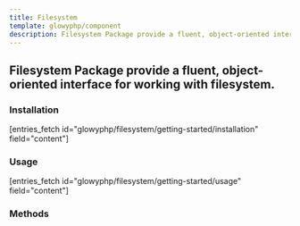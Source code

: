 ```yaml
---
title: Filesystem
template: glowyphp/component
description: Filesystem Package provide a fluent, object-oriented interface for working with filesystem
---
```


<h2 class="font-normal text-lg">
Filesystem Package provide a fluent, object-oriented interface for working with filesystem.
</h2>

### Installation

[entries_fetch id="glowyphp/filesystem/getting-started/installation" field="content"]

### Usage

[entries_fetch id="glowyphp/filesystem/getting-started/usage" field="content"]

### Methods
